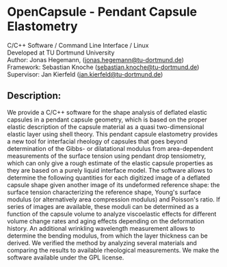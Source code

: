 # OpenCapsule - Pendant Capsule Elastometry
C/C++ Software / Command Line Interface / Linux  
Developed at TU Dortmund University  
Author: Jonas Hegemann, (jonas.hegemann@tu-dortmund.de)  
Framework: Sebastian Knoche (sebastian.knoche@tu-dortmund.de)  
Supervisor: Jan Kierfeld (jan.kierfeld@tu-dortmund.de)  

## Description:
We provide a C/C++ software for the shape analysis of 
deflated elastic capsules in a pendant capsule geometry, 
which is based on the proper elastic description of the 
capsule material as a quasi two-dimensional elastic layer 
using shell theory. This pendant capsule elastometry 
provides a new tool for interfacial rheology of capsules 
that goes beyond determination of the Gibbs- or dilatational 
modulus from area-dependent measurements of the surface 
tension using pendant drop tensiometry, which can only 
give a rough estimate of the elastic capsule properties 
as they are based on a purely liquid interface model. 
The software allows to determine the following quantities 
for each digitized image of a deflated capsule shape 
given another image of its undeformed reference shape: 
the surface tension characterizing the reference shape, 
Young's surface modulus (or alternatively area compression 
modulus) and Poisson's ratio. If series of images are 
available, these moduli can be determined as a function 
of the capsule volume to analyze viscoelastic effects 
for different volume change rates and aging effects 
depending on the deformation history. An additional 
wrinkling wavelength measurement allows to determine 
the bending modulus, from which the layer thickness 
can be derived. We verified the method by analyzing 
several materials and comparing the results to available 
rheological measurements. We make the software 
available under the GPL license. 
